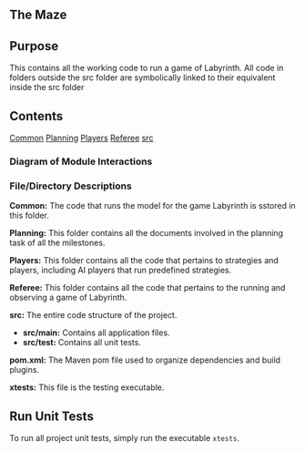 The Maze
---

## Purpose

This contains all the working code to run a game of Labyrinth. All code in folders outside the src folder are symbolically linked 
to their equivalent inside the src folder

## Contents

[Common](Common)
[Planning](Planning)
[Players](Players)
[Referee](Referee)
[src](src)

### Diagram of Module Interactions

### File/Directory Descriptions

**Common:** The code that runs the model for the game Labyrinth is sstored in this folder.

**Planning:** This folder contains all the documents involved in the planning task of all the milestones.

**Players:** This folder contains all the code that pertains to strategies and players, including AI players that run predefined strategies.

**Referee:** This folder contains all the code that pertains to the running and observing a game of Labyrinth.

**src:** The entire code structure of the project.
 - **src/main:** Contains all application files.
 - **src/test:** Contains all unit tests.

**pom.xml:** The Maven pom file used to organize dependencies and build plugins.

**xtests:** This file is the testing executable.

## Run Unit Tests

To run all project unit tests, simply run the executable `xtests`.
